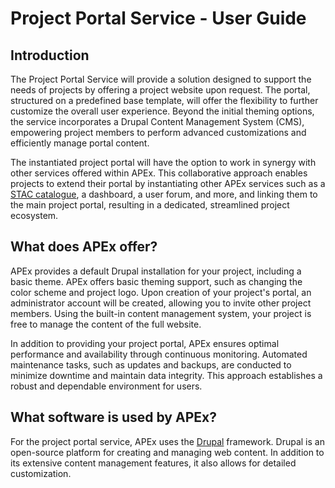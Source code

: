 # Project Portal Service - User Guide

## Introduction

The Project Portal Service will provide a solution designed to support the needs of projects by offering a project
website upon request. The portal, structured on a predefined base template, will offer the flexibility to further
customize the overall user experience. Beyond the initial theming options, the service incorporates a Drupal Content
Management System (CMS), empowering project members to perform advanced customizations and efficiently manage portal
content.

The instantiated project portal will have the option to work in synergy with other services offered within APEx. This
collaborative approach enables projects to extend their portal by instantiating other APEx services such as a
[STAC catalogue](catalog.qmd), a dashboard, a user forum, and more, and linking them to the main project portal,
resulting in a dedicated, streamlined project ecosystem.

## What does APEx offer?

APEx provides a default Drupal installation for your project, including a basic theme. APEx offers basic theming
support, such as changing the color scheme and project logo. Upon creation of your project's portal, an administrator
account will be created, allowing you to invite other project members. Using the built-in content management system,
your project is free to manage the content of the full website.

In addition to providing your project portal, APEx ensures optimal performance and availability through continuous
monitoring. Automated maintenance tasks, such as updates and backups, are conducted to minimize downtime and maintain
data integrity. This approach establishes a robust and dependable environment for users.

## What software is used by APEx?

For the project portal service, APEx uses the [Drupal](https://www.drupal.org/) framework. Drupal is an open-source
platform for creating and managing web content. In addition to its extensive content management features, it also allows
for detailed customization.
